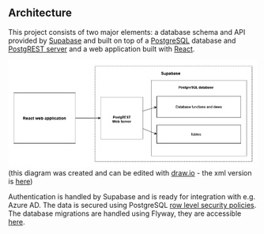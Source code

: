 ## Architecture

This project consists of two major elements: a database schema and API provided by [Supabase](https://supabase.com/) and built on top of a [PostgreSQL](https://www.postgresql.org/) database and [PostgREST server](https://postgrest.org/en/stable/) and a web application built with [React](https://react.dev/).

![Architecture diagram](arch.png)
(this diagram was created and can be edited with [draw.io](https://app.diagrams.net/) - the xml version is [here](arch.drawio))

Authentication is handled by Supabase and is ready for integration with e.g. Azure AD. The data is secured using PostgreSQL [row level security policies](https://www.postgresql.org/docs/current/ddl-rowsecurity.html). The database migrations are handled using Flyway, they are accessible [here](/migrations).